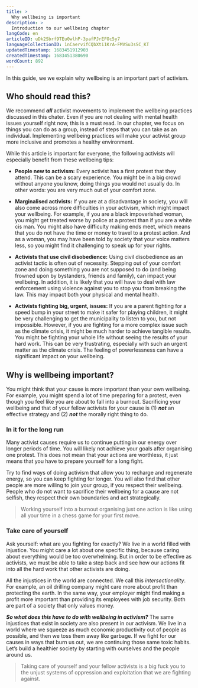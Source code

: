 ```yaml
---
title: >
  Why wellbeing is important
description: >
  Introduction to our wellbeing chapter
langCode: en
articleID: uDk2Sbrf9TEu0wlhP-3pafPJrEFOc5y7
languageCollectionID: 1nCaervifCQbXti1KrA-FMVSu3sSC_KT
updatedTimestamp: 1683451912903
createdTimestamp: 1683451380690
wordCount: 892
---
```


In this guide, we we explain why wellbeing is an important part of activism.

## Who should read this?

We recommend **_all_** activist movements to implement the wellbeing practices discussed in this chater. Even if you are not dealing with mental health issues yourself right now, this is a must read. In our chapter, we focus on things you can do as a group, instead of steps that you can take as an individual. Implementing wellbeing practices will make your activist group more inclusive and promotes a healthy environment.

While this article is important for everyone, the following activists will especially benefit from these wellbeing tips: 

-   **People new to activism:** Every activist has a first protest that they attend. This can be a scary experience. You might be in a big crowd without anyone you know, doing things you would not usually do. In other words: you are very much out of your comfort zone.
    
-   **Marginalised activists:** If you are at a disadvantage in society, you will also come across more difficulties in your activism, which might impact your wellbeing. For example, if you are a black impoverished woman, you might get treated worse by police at a protest than if you are a white cis man. You might also have difficulty making ends meet, which means that you do not have the time or money to travel to a protest action. And as a woman, you may have been told by society that your voice matters less, so you might find it challenging to speak up for your rights.
    
-   **Activists that use civil disobedience:** Using civil disobedience as an activist tactic is often out of necessity. Stepping out of your comfort zone and doing something you are not supposed to do (and being frowned upon by bystanders, friends and family), can impact your wellbeing. In addition, it is likely that you will have to deal with law enforcement using violence against you to stop you from breaking the law. This may impact both your physical and mental health.
    
-   **Activists fighting big, urgent, issues:** If you are a parent fighting for a speed bump in your street to make it safer for playing children, it might be very challenging to get the municipality to listen to you, but not impossible. However, if you are fighting for a more complex issue such as the climate crisis, it might be much harder to achieve tangible results. You might be fighting your whole life without seeing the results of your hard work. This can be very frustrating, especially with such an urgent matter as the climate crisis. The feeling of powerlessness can have a significant impact on your wellbeing.
    

## **Why is wellbeing important?**

You might think that your cause is more important than your own wellbeing. For example, you might spend a lot of time preparing for a protest, even though you feel like you are about to fall into a burnout. Sacrificing your wellbeing and that of your fellow activists for your cause is (1) **_not_** an effective strategy and (2) **_not_** the morally right thing to do.

### **In it for the long run**

Many activist causes require us to continue putting in our energy over longer periods of time. You will likely not achieve your goals after organising one protest. This does not mean that your actions are worthless, it just means that you have to prepare yourself for a long fight. 

Try to find ways of doing activism that allow you to recharge and regenerate energy, so you can keep fighting for longer. You will also find that other people are more willing to join your group, if you respect their wellbeing. People who do not want to sacrifice their wellbeing for a cause are not selfish, they respect their own boundaries and act strategically.

> Working yourself into a burnout organising just one action is like using all your time in a chess game for your first move.

### **Take care of yourself**

Ask yourself: what are you fighting for exactly? We live in a world filled with injustice. You might care a lot about one specific thing, because caring about everything would be too overwhelming. But in order to be effective as activists, we must be able to take a step back and see how our actions fit into all the hard work that other activists are doing. 

All the injustices in the world are connected. We call this _intersectionality_. For example, an oil drilling company might care more about profit than protecting the earth. In the same way, your employer might find making a profit more important than providing its employees with job security. Both are part of a society that only values money. 

**_So what does this have to do with wellbeing in activism?_** The same injustices that exist in society are also present in our activism. We live in a world where we squeeze as much economic productivity out of people as possible, and then we toss them away like garbage. If we fight for our causes in ways that burn us out, we are continuing those same toxic habits. Let’s build a healthier society by starting with ourselves and the people around us.

> Taking care of yourself and your fellow activists is a big fuck you to the unjust systems of oppression and exploitation that we are fighting against.